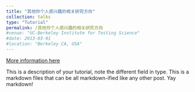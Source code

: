 ```yaml
---
title: "其他你个人感兴趣的相关研究方向"
collection: talks
type: "Tutorial"
permalink: /其他你个人感兴趣的相关研究方向
#venue: "UC-Berkeley Institute for Testing Science"
#date: 2013-03-01
#location: "Berkeley CA, USA"
---
```


[More information here](http://exampleurl.com)

This is a description of your tutorial, note the different field in type. This is a markdown files that can be all markdown-ified like any other post. Yay markdown!
